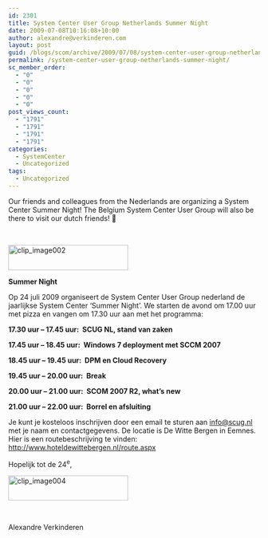 ```yaml
---
id: 2301
title: System Center User Group Netherlands Summer Night
date: 2009-07-08T10:16:08+10:00
author: alexandre@verkinderen.com
layout: post
guid: /blogs/scom/archive/2009/07/08/system-center-user-group-netherlands-summer-night.aspx
permalink: /system-center-user-group-netherlands-summer-night/
sc_member_order:
  - "0"
  - "0"
  - "0"
  - "0"
  - "0"
post_views_count:
  - "1791"
  - "1791"
  - "1791"
  - "1791"
categories:
  - SystemCenter
  - Uncategorized
tags:
  - Uncategorized
---
```

Our friends and colleagues from the Nederlands are organizing a System Center Summer Night! The Belgium System Center User Group will also be there to visit our dutch friends! 🙂

&#160;

[<img style="border-bottom: 0px;border-left: 0px;border-top: 0px;border-right: 0px" border="0" alt="clip_image002" src="http://scug.be/scom/files/2012/06/clip_image002_thumb_4AE7D43D.gif" width="240" height="51" />](http://scug.be/scom/files/2012/06/clip_image002_1ABDF8C9.gif)

**Summer Night**

Op 24 juli 2009 organiseert de System Center User Group nederland de jaarlijkse System Center ‘Summer Night’. We starten de avond om 17.00 uur met pizza en vangen om 17.30 uur aan met het programma:

**17.30 uur – 17.45 uur:&#160; SCUG NL, stand van zaken**

**17.45 uur – 18.45 uur:&#160; Windows 7 deployment met SCCM 2007**

**18.45 uur – 19.45 uur:&#160; DPM en Cloud Recovery**

**19.45 uur – 20.00 uur:&#160; Break**

**20.00 uur – 21.00 uur:&#160; SCOM 2007 R2, what’s new**

**21.00 uur – 22.00 uur:&#160; Borrel en afsluiting**

Je kunt je kosteloos inschrijven door een email te sturen aan <info@scug.nl> met je naam en contactgegevens. De locatie is De Witte Bergen in Eemnes. Hier is een routebeschrijving te vinden: <http://www.hoteldewittebergen.nl/route.aspx>

Hopelijk tot de 24<sup>e</sup>,

[<img style="border-bottom: 0px;border-left: 0px;border-top: 0px;border-right: 0px" border="0" alt="clip_image004" src="http://scug.be/scom/files/2012/06/clip_image004_thumb_217392FD.gif" width="240" height="50" />](http://scug.be/scom/files/2012/06/clip_image004_5F6D23BB.gif)

&#160;

Alexandre Verkinderen